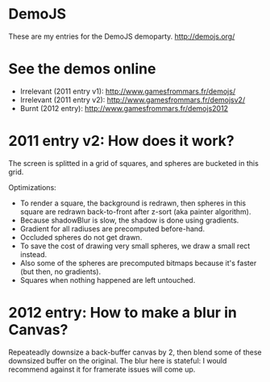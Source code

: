 DemoJS
======

These are my entries for the DemoJS demoparty.
http://demojs.org/


See the demos online
====================

- Irrelevant (2011 entry v1): http://www.gamesfrommars.fr/demojs/
- Irrelevant (2011 entry v2): http://www.gamesfrommars.fr/demojsv2/
- Burnt (2012 entry): http://www.gamesfrommars.fr/demojs2012


2011 entry v2: How does it work?
================================

The screen is splitted in a grid of squares, and spheres are bucketed in this grid. 

Optimizations:

- To render a square, the background is redrawn, then spheres in this square are redrawn back-to-front after z-sort (aka painter algorithm).
- Because shadowBlur is slow, the shadow is done using gradients.
- Gradient for all radiuses are precomputed before-hand.
- Occluded spheres do not get drawn.
- To save the cost of drawing very small spheres, we draw a small rect instead.
- Also some of the spheres are precomputed bitmaps because it's faster (but then, no gradients).
- Squares when nothing happened are left untouched.


2012 entry: How to make a blur in Canvas?
=========================================

Repeateadly downsize a back-buffer canvas by 2, then blend some of these downsized buffer on the original.
The blur here is stateful: I would recommend against it for framerate issues will come up.

